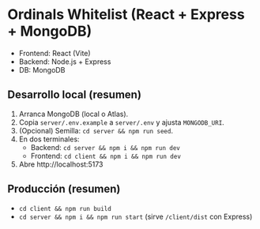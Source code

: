# Ordinals Whitelist (React + Express + MongoDB)

- Frontend: React (Vite)
- Backend: Node.js + Express
- DB: MongoDB

## Desarrollo local (resumen)
1) Arranca MongoDB (local o Atlas).
2) Copia `server/.env.example` a `server/.env` y ajusta `MONGODB_URI`.
3) (Opcional) Semilla: `cd server && npm run seed`.
4) En dos terminales:
   - Backend: `cd server && npm i && npm run dev`
   - Frontend: `cd client && npm i && npm run dev`
5) Abre http://localhost:5173

## Producción (resumen)
- `cd client && npm run build`
- `cd server && npm i && npm run start` (sirve `/client/dist` con Express)
